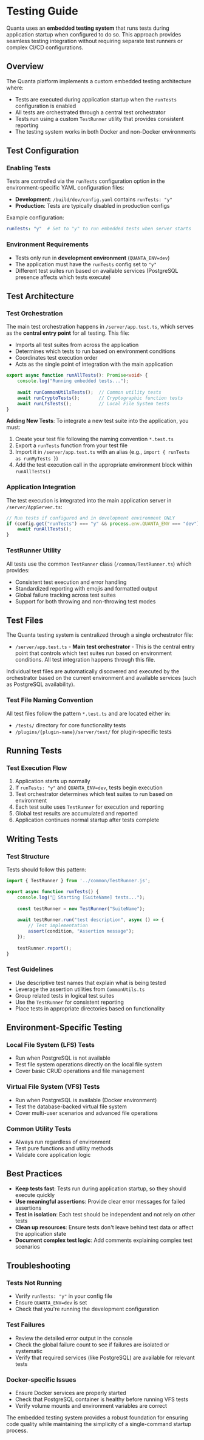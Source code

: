 # Testing Guide

Quanta uses an **embedded testing system** that runs tests during application startup when configured to do so. This approach provides seamless testing integration without requiring separate test runners or complex CI/CD configurations.

## Overview

The Quanta platform implements a custom embedded testing architecture where:

- Tests are executed during application startup when the `runTests` configuration is enabled
- All tests are orchestrated through a central test orchestrator
- Tests run using a custom `TestRunner` utility that provides consistent reporting
- The testing system works in both Docker and non-Docker environments

## Test Configuration

### Enabling Tests

Tests are controlled via the `runTests` configuration option in the environment-specific YAML configuration files:

- **Development**: `/build/dev/config.yaml` contains `runTests: "y"`
- **Production**: Tests are typically disabled in production configs

Example configuration:
```yaml
runTests: "y"  # Set to "y" to run embedded tests when server starts
```

### Environment Requirements

- Tests only run in **development environment** (`QUANTA_ENV=dev`)
- The application must have the `runTests` config set to `"y"`
- Different test suites run based on available services (PostgreSQL presence affects which tests execute)

## Test Architecture

### Test Orchestration

The main test orchestration happens in `/server/app.test.ts`, which serves as the **central entry point** for all testing. This file:

- Imports all test suites from across the application
- Determines which tests to run based on environment conditions
- Coordinates test execution order
- Acts as the single point of integration with the main application

```typescript
export async function runAllTests(): Promise<void> {
    console.log("Running embedded tests...");
    
    await runCommonUtilsTests();  // Common utility tests
    await runCryptoTests();       // Cryptographic function tests  
    await runLfsTests();          // Local File System tests
}
```

**Adding New Tests**: To integrate a new test suite into the application, you must:
1. Create your test file following the naming convention `*.test.ts`
2. Export a `runTests` function from your test file
3. Import it in `/server/app.test.ts` with an alias (e.g., `import { runTests as runMyTests }`)
4. Add the test execution call in the appropriate environment block within `runAllTests()`

### Application Integration

The test execution is integrated into the main application server in `/server/AppServer.ts`:

```typescript
// Run tests if configured and in development environment ONLY
if (config.get("runTests") === "y" && process.env.QUANTA_ENV === "dev") {
    await runAllTests();
}
```

### TestRunner Utility

All tests use the common `TestRunner` class (`/common/TestRunner.ts`) which provides:

- Consistent test execution and error handling
- Standardized reporting with emojis and formatted output
- Global failure tracking across test suites
- Support for both throwing and non-throwing test modes

## Test Files

The Quanta testing system is centralized through a single orchestrator file:

- `/server/app.test.ts` - **Main test orchestrator** - This is the central entry point that controls which test suites run based on environment conditions. All test integration happens through this file.

Individual test files are automatically discovered and executed by the orchestrator based on the current environment and available services (such as PostgreSQL availability).

### Test File Naming Convention

All test files follow the pattern `*.test.ts` and are located either in:
- `/tests/` directory for core functionality tests
- `/plugins/{plugin-name}/server/test/` for plugin-specific tests

## Running Tests

### Test Execution Flow

1. Application starts up normally
2. If `runTests: "y"` and `QUANTA_ENV=dev`, tests begin execution
3. Test orchestrator determines which test suites to run based on environment
4. Each test suite uses `TestRunner` for execution and reporting
5. Global test results are accumulated and reported
6. Application continues normal startup after tests complete

## Writing Tests

### Test Structure

Tests should follow this pattern:

```typescript
import { TestRunner } from '../common/TestRunner.js';

export async function runTests() {
    console.log("🚀 Starting [SuiteName] tests...");
    
    const testRunner = new TestRunner("SuiteName");
    
    await testRunner.run("test description", async () => {
        // Test implementation
        assert(condition, "Assertion message");
    });
    
    testRunner.report();
}
```

### Test Guidelines

- Use descriptive test names that explain what is being tested
- Leverage the assertion utilities from `CommonUtils.ts`
- Group related tests in logical test suites
- Use the `TestRunner` for consistent reporting
- Place tests in appropriate directories based on functionality

## Environment-Specific Testing

### Local File System (LFS) Tests
- Run when PostgreSQL is not available
- Test file system operations directly on the local file system
- Cover basic CRUD operations and file management

### Virtual File System (VFS) Tests  
- Run when PostgreSQL is available (Docker environment)
- Test the database-backed virtual file system
- Cover multi-user scenarios and advanced file operations

### Common Utility Tests
- Always run regardless of environment
- Test pure functions and utility methods
- Validate core application logic

## Best Practices

- **Keep tests fast**: Tests run during application startup, so they should execute quickly
- **Use meaningful assertions**: Provide clear error messages for failed assertions
- **Test in isolation**: Each test should be independent and not rely on other tests
- **Clean up resources**: Ensure tests don't leave behind test data or affect the application state
- **Document complex test logic**: Add comments explaining complex test scenarios

## Troubleshooting

### Tests Not Running
- Verify `runTests: "y"` in your config file
- Ensure `QUANTA_ENV=dev` is set
- Check that you're running the development configuration

### Test Failures
- Review the detailed error output in the console
- Check the global failure count to see if failures are isolated or systematic
- Verify that required services (like PostgreSQL) are available for relevant tests

### Docker-specific Issues
- Ensure Docker services are properly started
- Check that PostgreSQL container is healthy before running VFS tests
- Verify volume mounts and environment variables are correct

The embedded testing system provides a robust foundation for ensuring code quality while maintaining the simplicity of a single-command startup process.
